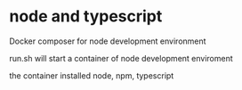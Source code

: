 # node and typescript

Docker composer for node development environment

run.sh will start a container of node development enviroment

the container installed node, npm, typescript
